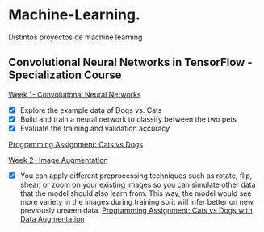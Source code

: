 # Machine-Learning.

Distintos proyectos de machine learning

## Convolutional Neural Networks in TensorFlow - Specialization Course

[ Week 1- Convolutional Neural Networks](https://github.com/StephanyBogoya/Machine-Learning/blob/main/C2_W1_Lab_1_cats_vs_dogs.ipynb)
- [x] Explore the example data of Dogs vs. Cats
- [x] Build and train a neural network to classify between the two pets
- [x] Evaluate the training and validation accuracy
      
[Programming Assignment: Cats vs Dogs](https://github.com/StephanyBogoya/Machine-Learning/blob/main/C2W1_Assignment.ipynb)

[ Week 2- Image Augmentation](https://github.com/StephanyBogoya/Machine-Learning/blob/main/C2_W2_Lab_1_cats_v_dogs_augmentation.ipynb)

- [x]  You can apply different preprocessing techniques such as rotate, flip, shear, or zoom on your existing images so you can simulate other data that the model should also learn from. This way, the model would see more variety in the images during training so it will infer better on new, previously unseen data.
[Programming Assignment: Cats vs Dogs with Data Augmentation](https://github.com/StephanyBogoya/Machine-Learning/blob/main/C2W2_Assignment.ipynb)
